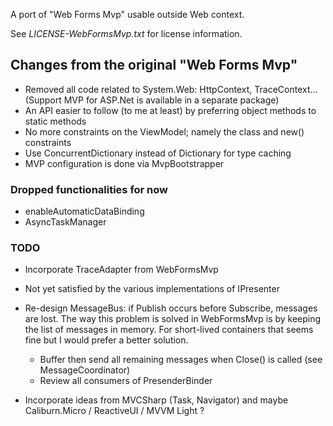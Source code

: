 ﻿
A port of "Web Forms Mvp" usable outside Web context. 

See _LICENSE-WebFormsMvp.txt_ for license information.

Changes from the original "Web Forms Mvp"
-----------------------------------------

- Removed all code related to System.Web: HttpContext, TraceContext...
  (Support MVP for ASP.Net is available in a separate package)
- An API easier to follow (to me at least) by preferring object methods to static methods
- No more constraints on the ViewModel; namely the class and new() constraints
- Use ConcurrentDictionary instead of Dictionary for type caching
- MVP configuration is done via MvpBootstrapper

### Dropped functionalities for now

- enableAutomaticDataBinding
- AsyncTaskManager

### TODO

- Incorporate TraceAdapter from WebFormsMvp

- Not yet satisfied by the various implementations of IPresenter

- Re-design MessageBus: if Publish occurs before Subscribe, messages are lost. The way this problem
  is solved in WebFormsMvp is by keeping the list of messages in memory. For short-lived containers
  that seems fine but I would prefer a better solution.
  * Buffer then send all remaining messages when Close() is called (see MessageCoordinator)
  * Review all consumers of PresenderBinder

- Incorporate ideas from MVCSharp (Task, Navigator) and maybe Caliburn.Micro / ReactiveUI / MVVM Light ?

